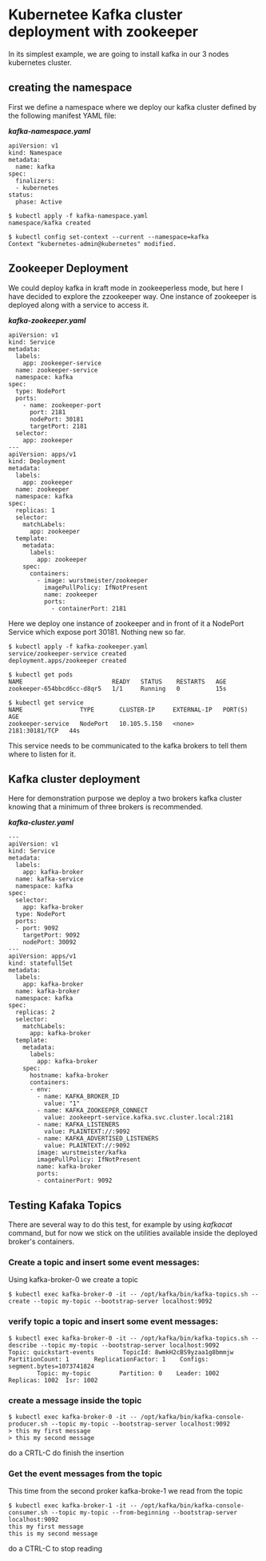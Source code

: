 # Kubernetee Kafka cluster deployment with zookeeper

In its simplest example, we are going to install kafka in our 3 nodes kubernetes cluster.

## creating the namespace

First we define a namespace where we deploy our kafka cluster defined by the following manifest YAML file:

***kafka-namespace.yaml***
```
apiVersion: v1
kind: Namespace
metadata:
  name: kafka
spec:
  finalizers:
  - kubernetes
status:
  phase: Active
```
  
```
$ kubectl apply -f kafka-namespace.yaml
namespace/kafka created

$ kubectl config set-context --current --namespace=kafka
Context "kubernetes-admin@kubernetes" modified.

```

## Zookeeper Deployment
We could deploy kafka in kraft mode in zookeeperless mode, but here I have decided to explore the zzookeeper way.
One instance of zookeeper is deployed along with a service to access it.

***kafka-zookeeper.yaml***
```
apiVersion: v1
kind: Service
metadata:
  labels:
    app: zookeeper-service
  name: zookeeper-service
  namespace: kafka
spec:
  type: NodePort
  ports:
    - name: zookeeper-port
      port: 2181
      nodePort: 30181
      targetPort: 2181
  selector:
    app: zookeeper
---
apiVersion: apps/v1
kind: Deployment
metadata:
  labels:
    app: zookeeper
  name: zookeeper
  namespace: kafka
spec:
  replicas: 1
  selector:
    matchLabels:
      app: zookeeper
  template:
    metadata:
      labels:
        app: zookeeper
    spec:
      containers:
        - image: wurstmeister/zookeeper
          imagePullPolicy: IfNotPresent
          name: zookeeper
          ports:
            - containerPort: 2181
```

Here we deploy one instance of zookeeper and in front of it a NodePort Service which expose port 30181. Nothing new so far.

```
$ kubectl apply -f kafka-zookeeper.yaml
service/zookeeper-service created
deployment.apps/zookeeper created

$ kubectl get pods
NAME                         READY   STATUS    RESTARTS   AGE
zookeeper-654bbcd6cc-d8qr5   1/1     Running   0          15s

$ kubectl get service
NAME                TYPE       CLUSTER-IP     EXTERNAL-IP   PORT(S)          AGE
zookeeper-service   NodePort   10.105.5.150   <none>        2181:30181/TCP   44s
```
This service needs to be communicated to the kafka brokers to tell them where to listen for it.


## Kafka cluster deployment
Here for demonstration purpose we deploy a two brokers kafka cluster knowing that a minimum of three brokers is recommended.

***kafka-cluster.yaml***
```
---
apiVersion: v1
kind: Service
metadata:
  labels:
    app: kafka-broker
  name: kafka-service
  namespace: kafka
spec:
  selector:
    app: kafka-broker
  type: NodePort
  ports:
  - port: 9092
    targetPort: 9092
    nodePort: 30092
---
apiVersion: apps/v1
kind: statefullSet
metadata:
  labels:
    app: kafka-broker
  name: kafka-broker
  namespace: kafka
spec:
  replicas: 2
  selector:
    matchLabels:
      app: kafka-broker
  template:
    metadata:
      labels:
        app: kafka-broker
    spec:
      hostname: kafka-broker
      containers:
      - env:
        - name: KAFKA_BROKER_ID
          value: "1"
        - name: KAFKA_ZOOKEEPER_CONNECT
          value: zookeeprt-service.kafka.svc.cluster.local:2181
        - name: KAFKA_LISTENERS
          value: PLAINTEXT://:9092
        - name: KAFKA_ADVERTISED_LISTENERS
          value: PLAINTEXT://:9092
        image: wurstmeister/kafka
        imagePullPolicy: IfNotPresent
        name: kafka-broker
        ports:
        - containerPort: 9092
```

## Testing Kafaka Topics
There are several way to do this test, for example by using *kafkacat* command, but for now we stick on the utilities available inside the deployed broker's containers.

### Create a topic and insert some event messages:
Using kafka-broker-0 we create a topic
```
$ kubectl exec kafka-broker-0 -it -- /opt/kafka/bin/kafka-topics.sh --create --topic my-topic --bootstrap-server localhost:9092
```
### verify topic a topic and insert some event messages:
```
$ kubectl exec kafka-broker-0 -it -- /opt/kafka/bin/kafka-topics.sh --describe --topic my-topic --bootstrap-server localhost:9092
Topic: quickstart-events        TopicId: 8wmkH2cBS9yzaa1g8bmmjw PartitionCount: 1       ReplicationFactor: 1    Configs: segment.bytes=1073741824
        Topic: my-topic        Partition: 0    Leader: 1002    Replicas: 1002  Isr: 1002
```
### create a message inside the topic
```
$ kubectl exec kafka-broker-0 -it -- /opt/kafka/bin/kafka-console-producer.sh --topic my-topic --bootstrap-server localhost:9092
> this my first message
> this my second message
```
do a CRTL-C do finish the insertion


### Get the event messages from the topic
This time from the second proker kafka-broke-1 we read from the topic
```
$ kubectl exec kafka-broker-1 -it -- /opt/kafka/bin/kafka-console-consumer.sh --topic my-topic --from-beginning --bootstrap-server localhost:9092
this my first message
this is my second message
```
do a CTRL-C to stop reading

